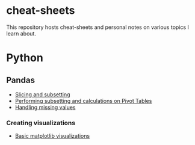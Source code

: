 # cheat-sheets
This repository hosts cheat-sheets and personal notes on various topics I learn about. 

# Python
## Pandas 
- [Slicing and subsetting](https://github.com/tejana-tech/cheat-sheets/blob/main/pandas_slice-subset.MD)
- [Performing subsetting and calculations on Pivot Tables](https://github.com/tejana-tech/cheat-sheets/blob/main/pandas_pivot-tables.MD)
- [Handling missing values](https://github.com/tejana-tech/cheat-sheets/blob/main/pandas_missing-values.MD)

### Creating visualizations 
- [Basic matplotlib visualizations](https://github.com/tejana-tech/cheat-sheets/blob/main/matplotlib_basic_visualizations.md)
